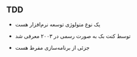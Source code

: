 ## TDD

- یک نوع متولوژی توسعه نرم‌افزار هست

- توسط کنت بک به صورت رسمی در ۲۰۰۳ معرفی شد

- جزئی از برنامه‌سازی مفرط هست
